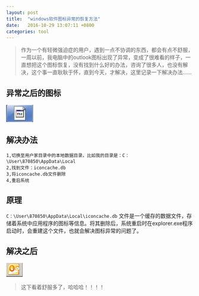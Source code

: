 ```yaml
---
layout: post
title:	"windows软件图标异常的恢复方法"
date:	2016-10-29 13:07:11 +0800
categories:	tool
---
```


> 作为一个有轻微强迫症的用户，遇到一点不协调的东西，都会有点不舒服，一周以前，我电脑中的outlook图标出现了异常，变成了很难看的样子，一直想把这个图标恢复，没有找到什么好的办法，咨询了很多人，也没有解决，这个事一直耿耿于怀，直到今天，才解决，这里记录一下解决办法......

## 异常之后的图标

 ![](/image/out_look_err.PNG)

## 解决办法

	1,切换至用户家目录中的本地数据目录，比如我的目录是：C：\User\870850\AppData\Local
	2,找到文件：iconcache.db
	3,将iconcache.db文件删除
	4,重启系统
	
## 原理
 
 `C：\User\870850\AppData\Local\iconcache.db` 文件是一个缓存的数据文件，存储着系统中应用程序的图标等信息。将其删除后，系统重启时在explorer.exe程序启动时，会重建这个文件，也就会解决图标异常的问题了。

## 解决之后

 ![](/image/out_look_right.PNG)

> 这下看着舒服多了，哈哈哈！！！！